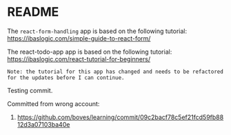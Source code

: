 # README

The `react-form-handling` app is based on the following tutorial: 
    https://ibaslogic.com/simple-guide-to-react-form/

The react-todo-app app is based on the following tutorial:
    https://ibaslogic.com/react-tutorial-for-beginners/

    Note: the tutorial for this app has changed and needs to be refactored for the updates before I can continue.


Testing commit.

Committed from wrong account: 
1. https://github.com/boves/learning/commit/09c2bacf78c5ef21fcd59fb8812d3a07103ba40e